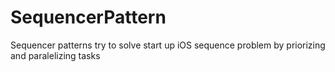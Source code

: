 # SequencerPattern
Sequencer patterns try to solve start up iOS sequence problem by priorizing and paralelizing tasks 
